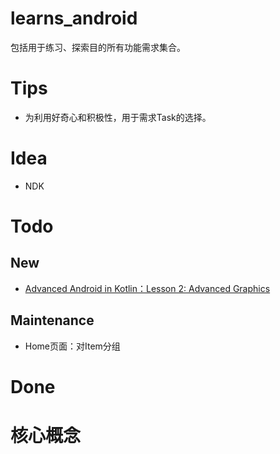 # learns_android

包括用于练习、探索目的所有功能需求集合。

# Tips

- 为利用好奇心和积极性，用于需求Task的选择。

# Idea

- NDK

# Todo

## New

- [Advanced Android in Kotlin：Lesson 2: Advanced Graphics](https://developer.android.com/codelabs/advanced-android-kotlin-training-welcome?index=..%2F..advanced-android-kotlin-training#0)

## Maintenance

- Home页面：对Item分组

# Done

# 核心概念

